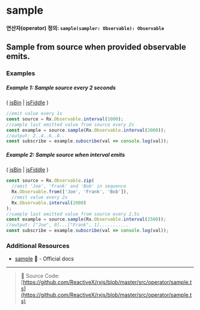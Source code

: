 # sample
#### 연산자(operator) 정의: `sample(sampler: Observable): Observable`

## Sample from source when provided observable emits.

### Examples

##### Example 1: Sample source every 2 seconds

( [jsBin](http://jsbin.com/gemebopifu/1/edit?js,console) | [jsFiddle](https://jsfiddle.net/btroncone/8wsbuvjb/) )

```js
//emit value every 1s
const source = Rx.Observable.interval(1000);
//sample last emitted value from source every 2s 
const example = source.sample(Rx.Observable.interval(2000));
//output: 2..4..6..8..
const subscribe = example.subscribe(val => console.log(val));
```

##### Example 2: Sample source when interval emits

( [jsBin](http://jsbin.com/cunicepube/1/edit?js,console) | [jsFiddle](https://jsfiddle.net/btroncone/b33kg9dn/) )

```js
const source = Rx.Observable.zip(
  //emit 'Joe', 'Frank' and 'Bob' in sequence
  Rx.Observable.from(['Joe', 'Frank', 'Bob']),
  //emit value every 2s
  Rx.Observable.interval(2000)
);
//sample last emitted value from source every 2.5s
const example = source.sample(Rx.Observable.interval(2500));
//output: ["Joe", 0]...["Frank", 1]...........
const subscribe = example.subscribe(val => console.log(val));
```


### Additional Resources
* [sample](http://reactivex.io/rxjs/class/es6/Observable.js~Observable.html#instance-method-sample) :newspaper: - Official docs

---
> :file_folder: Source Code:  [https://github.com/ReactiveX/rxjs/blob/master/src/operator/sample.ts](https://github.com/ReactiveX/rxjs/blob/master/src/operator/sample.ts)
